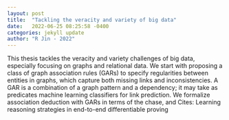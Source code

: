 ```yaml
---
layout: post
title:  "Tackling the veracity and variety of big data"
date:   2022-06-25 08:25:58 -0400
categories: jekyll update
author: "R Jin - 2022"
---
```

This thesis tackles the veracity and variety challenges of big data, especially focusing on graphs and relational data. We start with proposing a class of graph association rules (GARs) to specify regularities between entities in graphs, which capture both missing links and inconsistencies. A GAR is a combination of a graph pattern and a dependency; it may take as predicates machine learning classifiers for link prediction. We formalize association deduction with GARs in terms of the chase, and 
Cites: Learning reasoning strategies in end-to-end differentiable proving